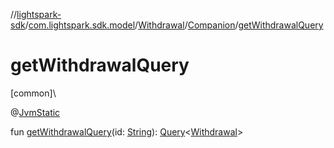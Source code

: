 //[lightspark-sdk](../../../../index.md)/[com.lightspark.sdk.model](../../index.md)/[Withdrawal](../index.md)/[Companion](index.md)/[getWithdrawalQuery](get-withdrawal-query.md)

# getWithdrawalQuery

[common]\

@[JvmStatic](https://kotlinlang.org/api/latest/jvm/stdlib/kotlin.jvm/-jvm-static/index.html)

fun [getWithdrawalQuery](get-withdrawal-query.md)(id: [String](https://kotlinlang.org/api/latest/jvm/stdlib/kotlin/-string/index.html)): [Query](../../../com.lightspark.sdk.requester/-query/index.md)&lt;[Withdrawal](../index.md)&gt;
